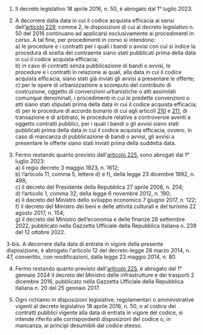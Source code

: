1. Il decreto legislativo 18 aprile 2016, n. 50, è abrogato dal 1° luglio 2023.

2. A decorrere dalla data in cui il codice acquista efficacia ai sensi dell’[articolo 229](/index.html?article=articolo-229&version=1), comma 2, le disposizioni di cui al decreto legislativo n. 50 del 2016 continuano ad applicarsi esclusivamente ai procedimenti in corso. A tal fine, per procedimenti in corso si intendono: <br>a) le procedure e i contratti per i quali i bandi o avvisi con cui si indice la procedura di scelta del contraente siano stati pubblicati prima della data in cui il codice acquista efficacia; <br>b) in caso di contratti senza pubblicazione di bandi o avvisi, le procedure e i contratti in relazione ai quali, alla data in cui il codice acquista efficacia, siano stati già inviati gli avvisi a presentare le offerte; <br>c) per le opere di urbanizzazione a scomputo del contributo di costruzione, oggetto di convenzioni urbanistiche o atti assimilati comunque denominati, i procedimenti in cui le predette convenzioni o atti siano stati stipulati prima della data in cui il codice acquista efficacia; <br>d) per le procedure di accordo bonario di cui agli articoli [210](/index.html?article=articolo-210&version=1) e [211](/index.html?article=articolo-211&version=1), di transazione e di arbitrato, le procedure relative a controversie aventi a oggetto contratti pubblici, per i quali i bandi o gli avvisi siano stati pubblicati prima della data in cui il codice acquista efficacia, ovvero, in caso di mancanza di pubblicazione di bandi o avvisi, gli avvisi a presentare le offerte siano stati inviati prima della suddetta data.

3. Fermo restando quanto previsto dall'[articolo 225](/index.html?article=articolo-225&version=2), sono abrogati dal 1° luglio 2023:<br>a) il regio decreto 3 maggio 1923, n. 1612;<br>b) l’articolo 11, comma 5, lettere d) e f), della legge 23 dicembre 1992, n. 498;<br>c) il decreto del Presidente della Repubblica 27 aprile 2006, n. 204;<br>d) l’articolo 1, comma 32, della legge 6 novembre 2012, n. 190;<br>e) il decreto del Ministro dello sviluppo economico 7 giugno 2017, n. 122;<br>f) il decreto del Ministro dei beni e delle attività culturali e del turismo 22 agosto 2017, n. 154;<br>g) il decreto del Ministro dell’economia e delle finanze 28 settembre 2022, pubblicato nella Gazzetta Ufficiale della Repubblica italiana n. 239 del 12 ottobre 2022.

3-bis. A decorrere dalla data di entrata in vigore della presente disposizione, è abrogato l'articolo 12 del decreto-legge 28 marzo 2014, n. 47, convertito, con modificazioni, dalla legge 23 maggio 2014, n. 80.

4. Fermo restando quanto previsto dall'[articolo 225](/index.html?article=articolo-225&version=2), è abrogato dal 1° gennaio 2024 il decreto del Ministro delle infrastrutture e dei trasporti 2 dicembre 2016, pubblicato nella Gazzetta Ufficiale della Repubblica italiana n. 20 del 25 gennaio 2017.

5. Ogni richiamo in disposizioni legislative, regolamentari o amministrative vigenti al decreto legislativo 18 aprile 2016, n. 50, o al codice dei contratti pubblici vigente alla data di entrata in vigore del codice, si intende riferito alle corrispondenti disposizioni del codice o, in mancanza, ai principi desumibili dal codice stesso.
